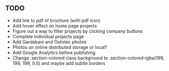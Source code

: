 ## TODO
- Add link to pdf of brochure (with pdf icon)
- Add hover effect on home page projects
- Figure out a way to filter projects by clicking company buttons 
- Complete individual projects page
- Add Gardabani and Outotec photos
- Photos on online distributed storage or local? 
- Add Google Analytics before publishing
- Change .section-colored class background to .section-colored rgba(199, 199, 199, 0.5) and maybe add subtle borders
